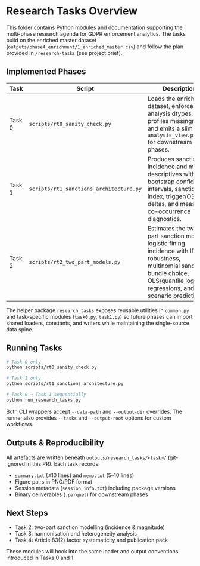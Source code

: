 # Research Tasks Overview

This folder contains Python modules and documentation supporting the multi-phase
research agenda for GDPR enforcement analytics. The tasks build on the enriched
master dataset (`outputs/phase4_enrichment/1_enriched_master.csv`) and follow
the plan provided in `/research-tasks` (see project brief).

## Implemented Phases

| Task | Script | Description | Key Outputs |
| ---- | ------ | ----------- | ----------- |
| Task 0 | `scripts/rt0_sanity_check.py` | Loads the enriched dataset, enforces analysis dtypes, profiles missingness, and emits a slim `analysis_view.parquet` for downstream phases. | `outputs/research_tasks/task0/analysis_view.parquet`, `data_check.json`, readiness one-pager, missingness heatmap |
| Task 1 | `scripts/rt1_sanctions_architecture.py` | Produces sanctions incidence and mix descriptives with bootstrap confidence intervals, sanction mix index, trigger/OSS deltas, and measure co-occurrence diagnostics. | Stratified CSVs, figure bundle, `t1_summary.parquet` |
| Task 2 | `scripts/rt2_two_part_models.py` | Estimates the two-part sanction model: logistic fining incidence with IPW robustness, multinomial sanction bundle choice, OLS/quantile log-fine regressions, and scenario predictions. | Model coefficient tables, design matrix, scenario predictions, figure bundle, serialized models |

The helper package `research_tasks` exposes reusable utilities in
`common.py` and task-specific modules (`task0.py`, `task1.py`) so future
phases can import shared loaders, constants, and writers while maintaining the
single-source data spine.

## Running Tasks

```bash
# Task 0 only
python scripts/rt0_sanity_check.py

# Task 1 only
python scripts/rt1_sanctions_architecture.py

# Task 0 → Task 1 sequentially
python run_research_tasks.py
```

Both CLI wrappers accept `--data-path` and `--output-dir` overrides. The runner
also provides `--tasks` and `--output-root` options for custom workflows.

## Outputs & Reproducibility

All artefacts are written beneath `outputs/research_tasks/<task>/` (git-ignored
in this PR). Each task records:

- `summary.txt` (≤10 lines) and `memo.txt` (5–10 lines)
- Figure pairs in PNG/PDF format
- Session metadata (`session_info.txt`) including package versions
- Binary deliverables (`.parquet`) for downstream phases

## Next Steps

- Task 2: two-part sanction modelling (incidence & magnitude)
- Task 3: harmonisation and heterogeneity analysis
- Task 4: Article 83(2) factor systematicity and publication pack

These modules will hook into the same loader and output conventions introduced
in Tasks 0 and 1.
